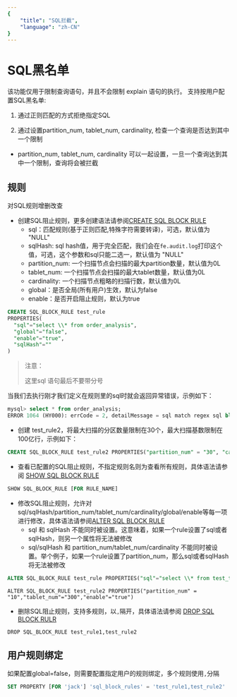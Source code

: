 ```yaml
---
{
    "title": "SQL拦截",
    "language": "zh-CN"
}
---
```


<!-- 
Licensed to the Apache Software Foundation (ASF) under one
or more contributor license agreements.  See the NOTICE file
distributed with this work for additional information
regarding copyright ownership.  The ASF licenses this file
to you under the Apache License, Version 2.0 (the
"License"); you may not use this file except in compliance
with the License.  You may obtain a copy of the License at

  http://www.apache.org/licenses/LICENSE-2.0

Unless required by applicable law or agreed to in writing,
software distributed under the License is distributed on an
"AS IS" BASIS, WITHOUT WARRANTIES OR CONDITIONS OF ANY
KIND, either express or implied.  See the License for the
specific language governing permissions and limitations
under the License.
-->

# SQL黑名单

该功能仅用于限制查询语句，并且不会限制 explain 语句的执行。
支持按用户配置SQL黑名单:

1. 通过正则匹配的方式拒绝指定SQL

2. 通过设置partition_num, tablet_num, cardinality, 检查一个查询是否达到其中一个限制
- partition_num, tablet_num, cardinality 可以一起设置，一旦一个查询达到其中一个限制，查询将会被拦截

## 规则

对SQL规则增删改查
- 创建SQL阻止规则，更多创建语法请参阅[CREATE SQL BLOCK RULE](../sql-manual/sql-reference/Data-Definition-Statements/Create/CREATE-SQL-BLOCK-RULE.md)
    - sql：匹配规则(基于正则匹配,特殊字符需要转译)，可选，默认值为 "NULL"
    - sqlHash: sql hash值，用于完全匹配，我们会在`fe.audit.log`打印这个值，可选，这个参数和sql只能二选一，默认值为 "NULL"
    - partition_num: 一个扫描节点会扫描的最大partition数量，默认值为0L
    - tablet_num: 一个扫描节点会扫描的最大tablet数量，默认值为0L
    - cardinality: 一个扫描节点粗略的扫描行数，默认值为0L
    - global：是否全局(所有用户)生效，默认为false
    - enable：是否开启阻止规则，默认为true
```sql
CREATE SQL_BLOCK_RULE test_rule 
PROPERTIES(
  "sql"="select \\* from order_analysis",
  "global"="false",
  "enable"="true",
  "sqlHash"=""
)
```
>注意：
>
>这里sql 语句最后不要带分号

当我们去执行刚才我们定义在规则里的sql时就会返回异常错误，示例如下：

```sql
mysql> select * from order_analysis;
ERROR 1064 (HY000): errCode = 2, detailMessage = sql match regex sql block rule: order_analysis_rule
```

- 创建 test_rule2，将最大扫描的分区数量限制在30个，最大扫描基数限制在100亿行，示例如下：
```sql
CREATE SQL_BLOCK_RULE test_rule2 PROPERTIES("partition_num" = "30", "cardinality"="10000000000","global"="false","enable"="true")
```

- 查看已配置的SQL阻止规则，不指定规则名则为查看所有规则，具体语法请参阅 [SHOW SQL BLOCK RULE](../sql-manual/sql-reference/Show-Statements/SHOW-SQL-BLOCK-RULE.md)

```sql
SHOW SQL_BLOCK_RULE [FOR RULE_NAME]
```
- 修改SQL阻止规则，允许对sql/sqlHash/partition_num/tablet_num/cardinality/global/enable等每一项进行修改，具体语法请参阅[ALTER SQL BLOCK  RULE](../sql-manual/sql-reference/Data-Definition-Statements/Alter/ALTER-SQL-BLOCK-RULE.md)
    - sql 和 sqlHash 不能同时被设置。这意味着，如果一个rule设置了sql或者sqlHash，则另一个属性将无法被修改
    - sql/sqlHash 和 partition_num/tablet_num/cardinality 不能同时被设置。举个例子，如果一个rule设置了partition_num，那么sql或者sqlHash将无法被修改
```sql
ALTER SQL_BLOCK_RULE test_rule PROPERTIES("sql"="select \\* from test_table","enable"="true")
```

```
ALTER SQL_BLOCK_RULE test_rule2 PROPERTIES("partition_num" = "10","tablet_num"="300","enable"="true")
```

- 删除SQL阻止规则，支持多规则，以`,`隔开，具体语法请参阅 [DROP SQL BLOCK RULR](../sql-manual/sql-reference/Data-Definition-Statements/Drop/DROP-SQL-BLOCK-RULE.md)
```
DROP SQL_BLOCK_RULE test_rule1,test_rule2
```

## 用户规则绑定
如果配置global=false，则需要配置指定用户的规则绑定，多个规则使用`,`分隔
```sql
SET PROPERTY [FOR 'jack'] 'sql_block_rules' = 'test_rule1,test_rule2'
```
